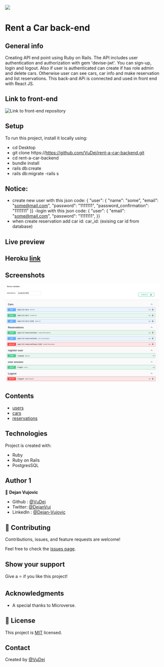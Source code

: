 ![](https://img.shields.io/badge/Microverse-blueviolet)

# Rent a Car back-end


## General info

Creating API end point using Ruby on Rails. The API includes user authentication and authorization with gem 'devise-jwt'. You can sign-up, login and logout. Also if user is authenticated can create if has role admin and delete cars. Otherwise user can see cars, car info and make reservation and list reservations. This back-and APi is connected and used in front end with React JS.

## Link to front-end 
![Link to front-end repository]()


## Setup
To run this project, install it locally using:
- cd Desktop
- git clone https://https://github.com/VuDej/rent-a-car-backend.git
- cd rent-a-car-backend
- bundle install
- rails db:create
- rails db:migrate
-rails s

## Notice:
- create new user with this json code: 
{ "user": {
    "name": "some",
    "email": "some@mail.com",
    "password": "1111111",
    "password_confirmation": "1111111"
}}
-login with this json code: 
{ "user": {
    "email": "some@mail.com",
    "password": "1111111",
}}
- when create reservation add car id: 
car_id: (exising car id from database)

## Live preview
  ## Heroku [link]()


## Screenshots
![Example screenshot](app/assets/images/screenshot.png)

## Contents
* [users](#users)
* [cars](#cars)
* [reservations](#reservations)

## Technologies
Project is created with:
* Ruby
* Ruby on Rails
* PostgresSQL


## Author 1

👤 **Dejan Vujovic**

- Github : [@VuDej](https://github.com/VuDej)
- Twitter: [@DejanVuj](https://twitter.com/DejanVuj)
- LinkedIn : [@Dejan-Vujovic](https://www.linkedin.com/in/dejan-vujovic-5a0672225/)

## 🤝 Contributing

Contributions, issues, and feature requests are welcome!

Feel free to check the [issues page](https://github.com/VuDej/rent-a-car-backand/issues/2).

## Show your support

Give a ⭐️ if you like this project!

## Acknowledgments

- A special thanks to Microverse.

## 📝 License

This project is [MIT](LICENSE.md) licensed.

## Contact
Created by [@VuDej](https://github.com/VuDej)

